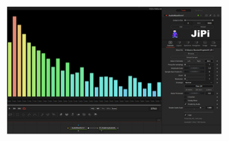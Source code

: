 [![Screenshot](ShadertoyAudioDisplay_screenshot.png)](https://www.shadertoy.com/view/MtVfWh "View on Shadertoy.com")